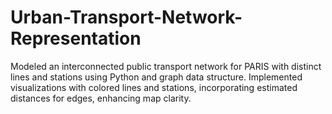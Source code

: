 # Urban-Transport-Network-Representation
Modeled an interconnected public transport network for PARIS with distinct lines and stations using Python and graph data structure. Implemented visualizations with colored lines and stations, incorporating estimated distances for edges, enhancing map clarity.
